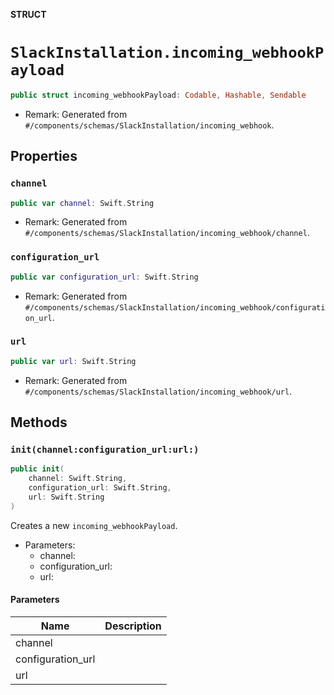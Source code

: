 **STRUCT**

# `SlackInstallation.incoming_webhookPayload`

```swift
public struct incoming_webhookPayload: Codable, Hashable, Sendable
```

- Remark: Generated from `#/components/schemas/SlackInstallation/incoming_webhook`.

## Properties
### `channel`

```swift
public var channel: Swift.String
```

- Remark: Generated from `#/components/schemas/SlackInstallation/incoming_webhook/channel`.

### `configuration_url`

```swift
public var configuration_url: Swift.String
```

- Remark: Generated from `#/components/schemas/SlackInstallation/incoming_webhook/configuration_url`.

### `url`

```swift
public var url: Swift.String
```

- Remark: Generated from `#/components/schemas/SlackInstallation/incoming_webhook/url`.

## Methods
### `init(channel:configuration_url:url:)`

```swift
public init(
    channel: Swift.String,
    configuration_url: Swift.String,
    url: Swift.String
)
```

Creates a new `incoming_webhookPayload`.

- Parameters:
  - channel:
  - configuration_url:
  - url:

#### Parameters

| Name | Description |
| ---- | ----------- |
| channel |  |
| configuration_url |  |
| url |  |